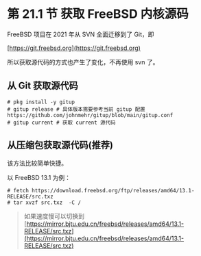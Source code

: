 # 第 21.1 节 获取 FreeBSD 内核源码

FreeBSD 项目在 2021 年从 SVN 全面迁移到了 Git，即

[https://git.freebsd.org](https://git.freebsd.org)

所以获取源代码的方式也产生了变化，不再使用 svn 了。

## 从 Git 获取源代码

```shell-session
# pkg install -y gitup
# gitup release # 具体版本需要参考当前 gitup 配置 https://github.com/johnmehr/gitup/blob/main/gitup.conf
# gitup current # 获取 current 源代码
```

## 从压缩包获取源代码(推荐)

该方法比较简单快捷。

以 FreeBSD 13.1 为例：

```shell-session
# fetch https://download.freebsd.org/ftp/releases/amd64/13.1-RELEASE/src.txz
# tar xvzf src.txz  -C /
```

> 如果速度慢可以切换到 [https://mirror.bjtu.edu.cn/freebsd/releases/amd64/13.1-RELEASE/src.txz](https://mirror.bjtu.edu.cn/freebsd/releases/amd64/13.1-RELEASE/src.txz)

